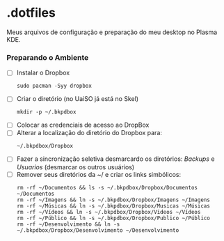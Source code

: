 # .dotfiles

Meus arquivos de configuração e preparação do meu desktop no Plasma KDE.

### Preparando o Ambiente

* [ ] Instalar o Dropbox
  ```
  sudo pacman -Syy dropbox
  ```
* [ ] Criar o diretório (no UaiSO já está no Skel)
  ```
  mkdir -p ~/.bkpdbox
  ```
* [ ] Colocar as credenciais de acesso ao DropBox
* [ ] Alterar a localização do diretório do Dropbox para:
  ```
  ~/.bkpdbox/Dropbox
  ```
* [ ] Fazer a sincronização seletiva desmarcardo os diretórios:
  *Backups* e *Usuarios* (desmarcar os outros usuários)
* [ ] Remover seus diretórios da ~/ e criar os links simbólicos:
  ```
  rm -rf ~/Documentos && ls -s ~/.bkpdbox/Dropbox/Documentos ~/Documentos
  rm -rf ~/Imagens && ln -s ~/.bkpdbox/Dropbox/Imagens ~/Imagens
  rm -rf ~/Músicas && ln -s ~/.bkpdbox/Dropbox/Musicas ~/Músicas
  rm -rf ~/Vídeos && ln -s ~/.bkpdbox/Dropbox/Videos ~/Vídeos
  rm -rf ~/Público && ln -s ~/.bkpdbox/Dropbox/Publico ~/Público
  rm -rf ~/Desenvolvimento && ln -s ~/.bkpdbox/Dropbox/Desenvolvimento ~/Desenvolvimento
  ```
